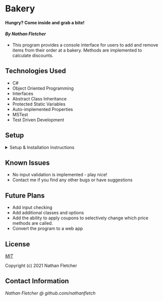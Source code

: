 # Bakery


#### Hungry? Come inside and grab a bite!

#### _By Nathan Fletcher_

* This program provides a console interface for users to add and remove items from their order at a bakery. Methods are implemented to calculate discounts.

## Technologies Used

* C#
* Object Oriented Programming
* Interfaces
* Abstract Class Inheritance
* Protected Static Variables
* Auto-implemented Properties
* MSTest
* Test Driven Development

## Setup

<details>
<summary>Setup & Installation Instructions</summary>

* Clone this repository to your local machine
* Install C# and .NET using the [.NET 5 SDK](https://dotnet.microsoft.com/download/dotnet-core/thank-you/sdk-5.0.100-macos-x64-installer) if necessary
* Navigate to the Bakery.Tests folder in your terminal
* Type `dotnet restore`
* Navigate to the Bakery folder
* Type `dotnet run`
</details>

## Known Issues
* No input validation is implemented - play nice! 
* Contact me if you find any other bugs or have suggestions 
## Future Plans
* Add input checking
* Add additional classes and options
* Add the ability to apply coupons to selectively change which price methods are called.
* Convert the program to a web app
## License

_[MIT](https://opensource.org/licenses/MIT)_  

Copyright (c) 2021 Nathan Fletcher 

## Contact Information

_Nathan Fletcher @ github.com/nathanfletch_  